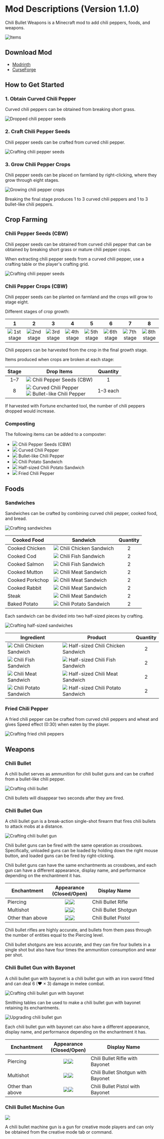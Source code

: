 # Mod Descriptions (Version 1.1.0)

Chili Bullet Weapons is a Minecraft mod to add chili peppers, foods, and weapons.

![Items](media/item/misc/items_v1.1.0.png)

## Download Mod

- [Modrinth](https://modrinth.com/project/chili-bullet-weapons)
- [CurseForge](https://www.curseforge.com/minecraft/mc-mods/chili-bullet-weapons)

## How to Get Started

### 1. Obtain Curved Chili Pepper

Curved chili peppers can be obtained from breaking short grass.

![Dropped chili pepper seeds](media/item/misc/dropped_chili_seeds.png)

### 2. Craft Chili Pepper Seeds

Chili pepper seeds can be crafted from curved chili pepper.

![Crafting chili pepper seeds](media/item/crafting/crafting_chili_seeds.png)

### 3. Grow Chili Pepper Crops

Chili pepper seeds can be placed on farmland by right-clicking, where they grow through eight stages.

![Growing chili pepper crops](media/block/misc/chili_pepper_crops.png)

Breaking the final stage produces 1 to 3 curved chili peppers and 1 to 3 bullet-like chili peppers.

## Crop Farming

### Chili Pepper Seeds (CBW)

Chili pepper seeds can be obtained from curved chili pepper that can be obtained by breaking short grass or mature chili pepper crops.

When extracting chili pepper seeds from a curved chili pepper, use a crafting table or the player's crafting grid.

![Crafting chili pepper seeds](media/item/crafting/crafting_chili_seeds.png)

### Chili Pepper Crops (CBW)

Chili pepper seeds can be planted on farmland and the crops will grow to stage eight.

Different stages of crop growth:

| 1 | 2 | 3 | 4 | 5 | 6 | 7 | 8 |
|:-:|:-:|:-:|:-:|:-:|:-:|:-:|:-:|
|![1st stage](media/block/chili_pepper_stage0_32.png)|![2nd stage](media/block/chili_pepper_stage1_32.png)|![3rd stage](media/block/chili_pepper_stage2_32.png)|![4th stage](media/block/chili_pepper_stage3_32.png)|![5th stage](media/block/chili_pepper_stage4_32.png)|![6th stage](media/block/chili_pepper_stage5_32.png)|![7th stage](media/block/chili_pepper_stage6_32.png)|![8th stage](media/block/chili_pepper_stage7_32.png)|

Chili peppers can be harvested from the crop in the final growth stage.

Items produced when crops are broken at each stage:

|Stage|Drop Items|Quantity|
|:---:|----------|:------:|
|1–7|![ ](media/item/chili_seeds.png) Chili Pepper Seeds (CBW)|1|
|8|![ ](media/item/curved_chili.png) Curved Chili Pepper <br />![ ](media/item/bullet_chili.png) Bullet-like Chili Pepper|1–3 each|

If harvested with Fortune enchanted tool, the number of chili peppers dropped would increase.

### Composting

The following items can be added to a composter:

- ![ ](media/item/chili_seeds.png) Chili Pepper Seeds (CBW)
- ![ ](media/item/curved_chili.png) Curved Chili Pepper
- ![ ](media/item/bullet_chili.png) Bullet-like Chili Pepper
- ![ ](media/item/chili_potato_sandwich.png) Chili Potato Sandwich
- ![ ](media/item/half_chili_potato_sandwich.png) Half-sized Chili Potato Sandwich
- ![ ](media/item/fried_chili_pepper.png) Fried Chili Pepper

## Foods

### Sandwiches

Sandwiches can be crafted by combining curved chili pepper, cooked food, and bread.

![Crafting sandwiches](media/item/crafting/crafting_sandwiches.png)

|Cooked Food|Sandwich|Quantity|
|-----------|--------|:------:|
|Cooked Chicken|![ ](media/item/chili_chicken_sandwich.png) Chili Chicken Sandwich|2|
|Cooked Cod|![ ](media/item/chili_fish_sandwich.png) Chili Fish Sandwich|2|
|Cooked Salmon|![ ](media/item/chili_fish_sandwich.png) Chili Fish Sandwich|2|
|Cooked Mutton|![ ](media/item/chili_meat_sandwich.png) Chili Meat Sandwich|2|
|Cooked Porkchop|![ ](media/item/chili_meat_sandwich.png) Chili Meat Sandwich|2|
|Cooked Rabbit|![ ](media/item/chili_meat_sandwich.png) Chili Meat Sandwich|2|
|Steak|![ ](media/item/chili_meat_sandwich.png) Chili Meat Sandwich|2|
|Baked Potato|![ ](media/item/chili_potato_sandwich.png) Chili Potato Sandwich|2|

Each sandwich can be divided into two half-sized pieces by crafting.

![Crafting half-sized sandwiches](media/item/crafting/crafting_half-sized_sandwiches.png)

|Ingredient|Product|Quantity|
|----------|-------|:------:|
|![ ](media/item/chili_chicken_sandwich.png) Chili Chicken Sandwich|![ ](media/item/half_chili_chicken_sandwich.png) Half-sized Chili Chicken Sandwich|2|
|![ ](media/item/chili_fish_sandwich.png) Chili Fish Sandwich|![ ](media/item/half_chili_fish_sandwich.png) Half-sized Chili Fish Sandwich|2|
|![ ](media/item/chili_meat_sandwich.png) Chili Meat Sandwich|![ ](media/item/half_chili_meat_sandwich.png) Half-sized Chili Meat Sandwich|2|
|![ ](media/item/chili_potato_sandwich.png) Chili Potato Sandwich|![ ](media/item/half_chili_potato_sandwich.png) Half-sized Chili Potato Sandwich|2|

### Fried Chili Pepper

A fried chili pepper can be crafted from curved chili peppers and wheat and gives Speed effect (0:30) when eaten by the player.

![Crafting fried chili peppers](media/item/crafting/crafting_fried_chili_pepper.png)

## Weapons

### Chili Bullet

A chili bullet serves as ammunition for chili bullet guns and can be crafted from a bullet-like chili pepper.

![Crafting chili bullet](media/item/crafting/crafting_chili_bullet.png)

Chili bullets will disappear two seconds after they are fired.

### Chili Bullet Gun

A chili bullet gun is a break-action single-shot firearm that fires chili bullets to attack mobs at a distance.

![Crafting chili bullet gun](media/item/crafting/crafting_chili_bullet_gun.png)

Chili bullet guns can be fired with the same operation as crossbows. Specifically, unloaded guns can be loaded by holding down the right mouse button, and loaded guns can be fired by right-clicking.

Chili bullet guns can have the same enchantments as crossbows, and each gun can have a different appearance, display name, and performance depending on the enchantment it has.

|Enchantment|Appearance<br/>(Closed/Open)|Display Name|
|-----------|:--------------------------:|------------|
|Piercing|![ ](media/item/rifle_32.png)![ ](media/item/rifle_loading_32.png)|Chili Bullet Rifle|
|Multishot|![ ](media/item/shotgun_32.png)![ ](media/item/shotgun_loading_32.png)|Chili Bullet Shotgun|
|Other than above|![ ](media/item/pistol_32.png)![ ](media/item/pistol_loading_32.png)|Chili Bullet Pistol|

Chili bullet rifles are highly accurate, and bullets from them pass through the number of entities equal to the Piercing level.

Chili bullet shotguns are less accurate, and they can fire four bullets in a single shot but also have four times the ammunition consumption and wear per shot.

### Chili Bullet Gun with Bayonet

A chili bullet gun with bayonet is a chili bullet gun with an iron sword fitted and can deal 6 (♥ × 3) damage in melee combat.

![Crafting chili bullet gun with bayonet](media/item/crafting/crafting_bayoneted_gun.png)

Smithing tables can be used to make a chili bullet gun with bayonet retaining its enchantments.

![Upgrading chili bullet gun](media/item/crafting/upgrading_chili_bullet_gun.png)

Each chili bullet gun with bayonet can also have a different appearance, display name, and performance depending on the enchantment it has.

|Enchantment|Appearance<br/>(Closed/Open)|Display Name|
|-----------|:--------------------------:|------------|
|Piercing|![ ](media/item/rifle_bayoneted_32.png)![ ](media/item/rifle_bayoneted_loading_32.png)|Chili Bullet Rifle with Bayonet|
|Multishot|![ ](media/item/shotgun_bayoneted_32.png)![ ](media/item/shotgun_bayoneted_loading_32.png)|Chili Bullet Shotgun with Bayonet|
|Other than above|![ ](media/item/pistol_bayoneted_32.png)![ ](media/item/pistol_bayoneted_loading_32.png)|Chili Bullet Pistol with Bayonet|

### Chili Bullet Machine Gun

![ ](media/item/machine_gun_32.png)

A chili bullet machine gun is a gun for creative mode players and can only be obtained from the creative mode tab or command.
